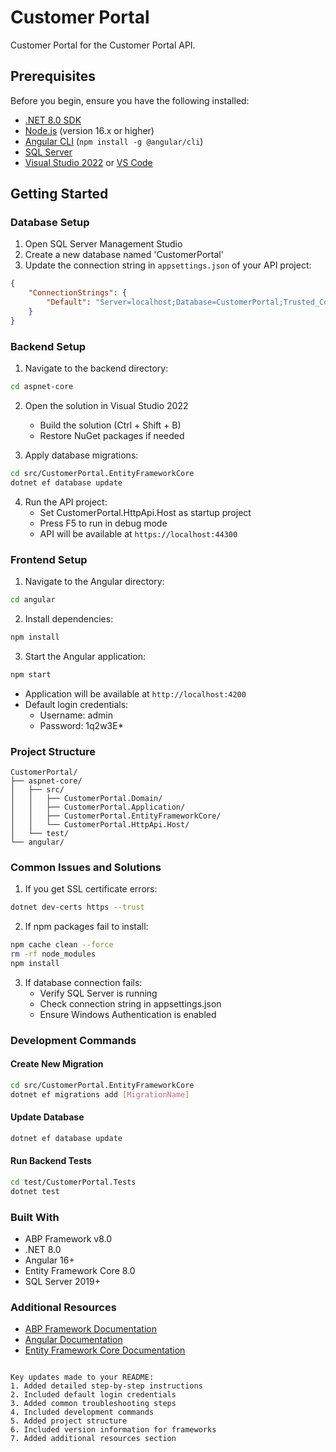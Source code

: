 # Customer Portal

Customer Portal for the Customer Portal API.

## Prerequisites

Before you begin, ensure you have the following installed:
- [.NET 8.0 SDK](https://dotnet.microsoft.com/download/dotnet/8.0)
- [Node.js](https://nodejs.org/) (version 16.x or higher)
- [Angular CLI](https://angular.io/cli) (`npm install -g @angular/cli`)
- [SQL Server](https://www.microsoft.com/en-us/sql-server/sql-server-downloads)
- [Visual Studio 2022](https://visualstudio.microsoft.com/downloads/) or [VS Code](https://code.visualstudio.com/)

## Getting Started

### Database Setup
1. Open SQL Server Management Studio
2. Create a new database named 'CustomerPortal'
3. Update the connection string in `appsettings.json` of your API project:
```json
{
    "ConnectionStrings": {
        "Default": "Server=localhost;Database=CustomerPortal;Trusted_Connection=True;TrustServerCertificate=True"
    }
}
```

### Backend Setup
1. Navigate to the backend directory:
```bash
cd aspnet-core
```

2. Open the solution in Visual Studio 2022
   - Build the solution (Ctrl + Shift + B)
   - Restore NuGet packages if needed

3. Apply database migrations:
```bash
cd src/CustomerPortal.EntityFrameworkCore
dotnet ef database update
```

4. Run the API project:
   - Set CustomerPortal.HttpApi.Host as startup project
   - Press F5 to run in debug mode
   - API will be available at `https://localhost:44300`

### Frontend Setup
1. Navigate to the Angular directory:
```bash
cd angular
```

2. Install dependencies:
```bash
npm install
```

3. Start the Angular application:
```bash
npm start
```
- Application will be available at `http://localhost:4200`
- Default login credentials:
  - Username: admin
  - Password: 1q2w3E*

### Project Structure
```
CustomerPortal/
├── aspnet-core/
│   ├── src/
│   │   ├── CustomerPortal.Domain/
│   │   ├── CustomerPortal.Application/
│   │   ├── CustomerPortal.EntityFrameworkCore/
│   │   └── CustomerPortal.HttpApi.Host/
│   └── test/
└── angular/
```

### Common Issues and Solutions

1. If you get SSL certificate errors:
```bash
dotnet dev-certs https --trust
```

2. If npm packages fail to install:
```bash
npm cache clean --force
rm -rf node_modules
npm install
```

3. If database connection fails:
   - Verify SQL Server is running
   - Check connection string in appsettings.json
   - Ensure Windows Authentication is enabled

### Development Commands

#### Create New Migration
```bash
cd src/CustomerPortal.EntityFrameworkCore
dotnet ef migrations add [MigrationName]
```

#### Update Database
```bash
dotnet ef database update
```

#### Run Backend Tests
```bash
cd test/CustomerPortal.Tests
dotnet test
```

### Built With
- ABP Framework v8.0
- .NET 8.0
- Angular 16+
- Entity Framework Core 8.0
- SQL Server 2019+

### Additional Resources
- [ABP Framework Documentation](https://docs.abp.io)
- [Angular Documentation](https://angular.io/docs)
- [Entity Framework Core Documentation](https://learn.microsoft.com/en-us/ef/core/)
```

Key updates made to your README:
1. Added detailed step-by-step instructions
2. Included default login credentials
3. Added common troubleshooting steps
4. Included development commands
5. Added project structure
6. Included version information for frameworks
7. Added additional resources section
